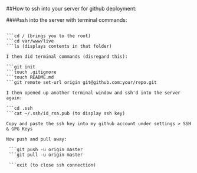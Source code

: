 ##How to ssh into your server for github deployment:

####ssh into the server with terminal commands:

```ssh root@example.com

```cd / (brings you to the root)
```cd var/www/live
```ls (displays contents in that folder)

I then did terminal commands (disregard this):

```git init
```touch .gitignore
```touch README.md
```git remote set-url origin git@github.com:your/repo.git

I then opened up another terminal window and ssh'd into the server again:

```cd .ssh
```cat ~/.ssh/id_rsa.pub (to display ssh key)

Copy and paste the ssh key into my github account under settings > SSH & GPG Keys

Now push and pull away:

 ```git push -u origin master
 ```git pull -u origin master

 ```exit (to close ssh connection)
